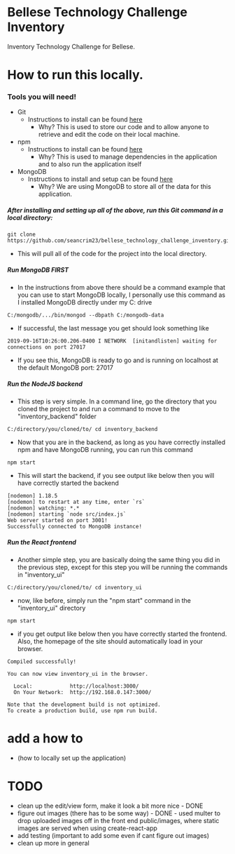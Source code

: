 # Bellese Technology Challenge Inventory
Inventory Technology Challenge for Bellese.

# How to run this locally.
### Tools you will need!
- Git
  - Instructions to install can be found [here](https://git-scm.com/book/en/v2/Getting-Started-Installing-Git)
    - Why? This is used to store our code and to allow anyone to retrieve and edit the code on their local machine.
- npm
  - Instructions to install can be found [here](https://www.npmjs.com/get-npm)
    - Why? This is used to manage dependencies in the application and to also run the application itself
- MongoDB
  - Instructions to install and setup can be found [here](https://docs.mongodb.com/v3.2/tutorial/install-mongodb-on-windows/)
    - Why? We are using MongoDB to store all of the data for this application.

##### After installing and setting up all of the above, run this Git command in a local directory:
```
git clone https://github.com/seancrim23/bellese_technology_challenge_inventory.git
```
- This will pull all of the code for the project into the local directory.

##### Run MongoDB FIRST
- In the instructions from above there should be a command example that you can use to start MongoDB locally, I personally use this command as I installed MongoDB directly under my C: drive
```
C:/mongodb/.../bin/mongod --dbpath C:/mongodb-data
```
- If successful, the last message you get should look something like
```
2019-09-16T10:26:00.206-0400 I NETWORK  [initandlisten] waiting for connections on port 27017
```
- If you see this, MongoDB is ready to go and is running on localhost at the default MongoDB port: 27017

##### Run the NodeJS backend
- This step is very simple. In a command line, go the directory that you cloned the project to and run a command to move to the "inventory_backend" folder
```
C:/directory/you/cloned/to/ cd inventory_backend
```
- Now that you are in the backend, as long as you have correctly installed npm and have MongoDB running, you can run this command
```
npm start
```
- This will start the backend, if you see output like below then you will have correctly started the backend
```
[nodemon] 1.18.5
[nodemon] to restart at any time, enter `rs`
[nodemon] watching: *.*
[nodemon] starting `node src/index.js`
Web server started on port 3001!
Successfully connected to MongoDB instance!
```

##### Run the React frontend
- Another simple step, you are basically doing the same thing you did in the previous step, except for this step you will be running the commands in "inventory_ui"
```
C:/directory/you/cloned/to/ cd inventory_ui
```
- now, like before, simply run the "npm start" command in the "inventory_ui" directory
```
npm start
```
- if you get output like below then you have correctly started the frontend. Also, the homepage of the site should automatically load in your browser.
```
Compiled successfully!

You can now view inventory_ui in the browser.

  Local:            http://localhost:3000/
  On Your Network:  http://192.168.0.147:3000/

Note that the development build is not optimized.
To create a production build, use npm run build.
```



# add a how to
- (how to locally set up the application)

# TODO
- clean up the edit/view form, make it look a bit more nice - DONE
- figure out images (there has to be some way) - DONE - used multer to drop uploaded images off in the front end public/images, where static images are served when using create-react-app
- add testing (important to add some even if cant figure out images)
- clean up more in general
